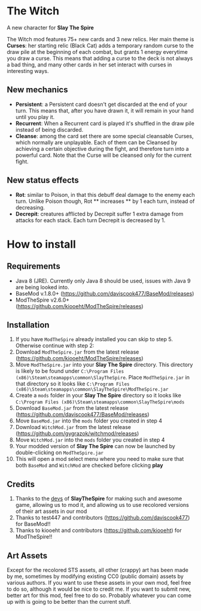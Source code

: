 # The Witch
A new character for **Slay The Spire**

The Witch mod features 75+ new cards and 3 new relics.
Her main theme is **Curses**: her starting relic (Black Cat) adds a temporary random curse to the draw pile at the beginning of each combat, but grants 1 energy everytime you draw a curse. This means that adding a curse to the deck is not always a bad thing, and many other cards in her set interact with curses in interesting ways.

## New mechanics ##
* **Persistent**: a Persistent card doesn't get discarded at the end of your turn. This means that, after you have drawn it, it will remain in your hand until you play it.
* **Recurrent**: When a Recurrent card is played it's shuffled in the draw pile instead of being discarded.
* **Cleanse**: among the card set there are some special cleansable Curses, which normally are unplayable. Each of them can be Cleansed by achieving a certain objective during the fight, and therefore turn into a powerful card. Note that the Curse will be cleansed only for the current fight.

## New status effects ##
* **Rot**: similar to Poison, in that this debuff deal damage to the enemy each turn. Unlike Poison though, Rot ** increases ** by 1 each turn, instead of decreasing.
* **Decrepit**: creatures afflicted by Decrepit suffer 1 extra damage from attacks for each stack. Each turn Decrepit is decreased by 1.

# How to install
## Requirements ##
* Java 8 (JRE). Currently only Java 8 should be used, issues with Java 9 are being looked into.
* BaseMod v.1.8.0+ (https://github.com/daviscook477/BaseMod/releases)
* ModTheSpire v2.6.0+ (https://github.com/kiooeht/ModTheSpire/releases)

## Installation ##
1. If you have `ModTheSpire` already installed you can skip to step 5. Otherwise continue with step 2:
2. Download `ModTheSpire.jar` from the latest release (https://github.com/kiooeht/ModTheSpire/releases)
3. Move `ModTheSpire.jar` into your **Slay The Spire** directory. This directory is likely to be found under `C:\Program Files (x86)\Steam\steamapps\common\SlayTheSpire`. Place `ModTheSpire.jar` in that directory so it looks like `C:\Program Files (x86)\Steam\steamapps\common\SlayTheSpire\ModTheSpire.jar`
4. Create a `mods` folder in your **Slay The Spire** directory so it looks like `C:\Program Files (x86)\Steam\steamapps\common\SlayTheSpire\mods`
5. Download `BaseMod.jar` from the latest release (https://github.com/daviscook477/BaseMod/releases)
6. Move `BaseMod.jar` into the `mods` folder you created in step 4
7. Download `WitchMod.jar` from the latest release (https://github.com/gygrazok/witchmod/releases)
8. Move `WitchMod.jar` into the `mods` folder you created in step 4
9. Your modded version of **Slay The Spire** can now be launched by double-clicking on `ModTheSpire.jar`
10. This will open a mod select menu where you need to make sure that both `BaseMod` and `WitchMod` are checked before clicking **play**

## Credits ##
1. Thanks to the [devs](https://www.megacrit.com/) of **SlayTheSpire** for making such and awesome game, allowing us to mod it, and allowing us to use recolored versions of their art assets in our mod
2. Thanks to test447 and contributors (https://github.com/daviscook477) for BaseMod!!
3. Thanks to kiooeht and contributors (https://github.com/kiooeht) for ModTheSpire!!

## Art Assets ##
Except for the recolored STS assets, all other (crappy) art has been made by me, sometimes by modifying existing CC0 (public domain) assets by various authors. If you want to use these assets in your own mod, feel free to do so, although it would be nice to credit me.
If you want to submit new, better art for this mod, feel free to do so. Probably whatever you can come up with is going to be better than the current stuff.